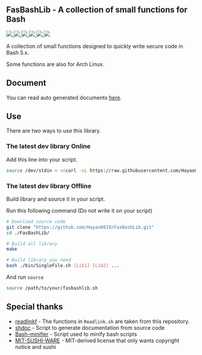 ## FasBashLib - A collection of small functions for Bash

<p>
    <a href="/LICENSE.md">
        <img src="https://img.shields.io/badge/license-MIT--SUSHI-orange?style=flat-square">
    </a>
    <a href="https://github.com/Hayao0819/FasBashLib/actions">
        <img src="https://img.shields.io/github/workflow/status/Hayao0819/FasBashLib/Test%20library">
    </a>
    <a href="https://github.com/Hayao0819/FasBashLib/stargazers">
        <img src="https://img.shields.io/github/stars/Hayao0819/FasBashLib?color=yellow&style=flat-square&logo=github">
    </a>
    <a href="https://github.com/Hayao0819/FasBashLib/commits/">
        <img src="https://img.shields.io/github/last-commit/Hayao0819/FasBashLib?style=flat-square">
    </a>
    <a href="https://github.com/Hayao0819/FasBashLib/">
        <img src="https://img.shields.io/github/repo-size/Hayao0819/FasBashLib?style=flat-square">
    </a>
    <a href="https://github.com/Hayao0819/FasBashLib">
        <img src="https://img.shields.io/tokei/lines/github/Hayao0819/FasBashLib?style=flat-square">
    </a>
</p>

A collection of small functions designed to quickly write secure code in Bash 5.x. 

Some functions are also for Arch Linux.

## Document

You can read auto generated documents [here](https://github.com/Hayao0819/FasBashLib/tree/build-dev/docs).

## Use

There are two ways to use this library.

### The latest dev library Online

Add this line into your script.

```bash
source /dev/stdin < <(curl -sL https://raw.githubusercontent.com/Hayao0819/FasBashLib/build-dev/fasbashlib.sh)
```

### The latest dev library Offline

Build library and source it in your script.

Run this following command (Do not write it on your script)

```bash
# Download source code
git clone "https://github.com/Hayao0819/FasBashLib.git"
cd ./FasBashLib/

# Build all library
make

# Build library you need
bash ./bin/SingleFile.sh [Lib1] [Lib2] ...
```

And run `source`

```bash
source /path/to/your/fasbashlib.sh
```


## Special thanks

- [readlinkf](https://github.com/ko1nksm/readlinkf) - The functions in `Readlink.sh` are taken from this repository.
- [shdoc](https://github.com/reconquest/shdoc) - Script to generate documentation from source code
- [Bash-minifier](https://github.com/Zuzzuc/Bash-minifier) - Script used to minify bash scripts
- [MIT-SUSHI-WARE](https://github.com/watasuke102/mit-sushi-ware) - MIT-derived license that only wants copyright notice and sushi
